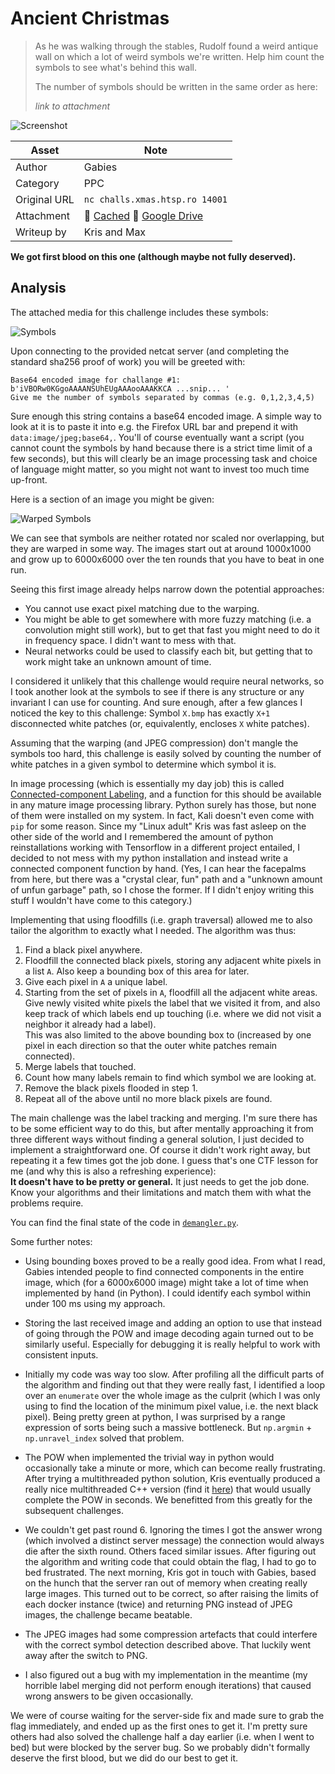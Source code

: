 
# Ancient Christmas

> As he was walking through the stables, Rudolf found a weird antique wall on
> which a lot of weird symbols we're written. Help him count the symbols to see
> what's behind this wall.
>
> The number of symbols should be written in the same order as here:
>
> *link to attachment*

![Screenshot](screenshot.png)

| Asset        | Note                                                          |
|--------------|---------------------------------------------------------------|
| Author       | Gabies                                                        |
| Category     | PPC                                                           |
| Original URL | `nc challs.xmas.htsp.ro 14001`                                |
| Attachment   | 💾 [Cached][1] 💾 [Google Drive][2]
| Writeup by   | Kris and Max                                                  |

**We got first blood on this one (although maybe not fully deserved).**

[1]: ./files
[2]: https://drive.google.com/drive/folders/1MTTRQ0PN1W1r8-MV_1zl5kf6F4uuHCJc

## Analysis

The attached media for this challenge includes these symbols:

![Symbols](screenshot-symbols.png)

Upon connecting to the provided netcat server (and completing the standard
sha256 proof of work) you will be greeted with:

```
Base64 encoded image for challange #1:
b'iVBORw0KGgoAAAANSUhEUgAAAooAAAKKCA ...snip... '
Give me the number of symbols separated by commas (e.g. 0,1,2,3,4,5)
```

Sure enough this string contains a base64 encoded image. A simple way to
look at it is to paste it into e.g. the Firefox URL bar and prepend it with
`data:image/jpeg;base64,`. You'll of course eventually want a script (you
cannot count the symbols by hand because there is a strict time limit of a
few seconds), but this will clearly be an image processing task and choice of
language might matter, so you might not want to invest too much time up-front.

Here is a section of an image you might be given:

![Warped Symbols](screenshot-warped.png)

We can see that symbols are neither rotated nor scaled nor overlapping, but
they are warped in some way. The images start out at around 1000x1000 and
grow up to 6000x6000 over the ten rounds that you have to beat in one run.

Seeing this first image already helps narrow down the potential approaches:

- You cannot use exact pixel matching due to the warping.
- You might be able to get somewhere with more fuzzy matching (i.e. a
 convolution might still work), but to get that fast you might need to do it
 in frequency space. I didn't want to mess with that.
- Neural networks could be used to classify each bit, but getting that to work
 might take an unknown amount of time.

I considered it unlikely that this challenge would require neural networks, so
I took another look at the symbols to see if there is any structure or any
invariant I can use for counting. And sure enough, after a few glances I
noticed the key to this challenge: Symbol `X.bmp` has exactly `X+1` disconnected
white patches (or, equivalently, encloses `X` white patches).

Assuming that the warping (and JPEG compression) don't mangle the symbols too
hard, this challenge is easily solved by counting the number of white patches
in a given symbol to determine which symbol it is.

In image processing (which is essentially my day job) this is called
[Connected-component Labeling][3], and a function for this should be available in
any mature image processing library. Python surely has those, but none of them
were installed on my system. In fact, Kali doesn't even come with `pip` for
some reason. Since my "Linux adult" Kris was fast asleep on the other side of
the world and I remembered the amount of python reinstallations working with
Tensorflow in a different project entailed, I decided to not mess with my
python installation and instead write a connected component function by hand.
(Yes, I can hear the facepalms from here, but there was a "crystal clear, fun"
path and a "unknown amount of unfun garbage" path, so I chose the former. If
I didn't enjoy writing this stuff I wouldn't have come to this category.)

Implementing that using floodfills (i.e. graph traversal) allowed me to also
tailor the algorithm to exactly what I needed. The algorithm was thus:

1. Find a black pixel anywhere.
2. Floodfill the connected black pixels, storing any adjacent white pixels
   in a list `A`. Also keep a bounding box of this area for later.
3. Give each pixel in `A` a unique label.
4. Starting from the set of pixels in `A`, floodfill all the adjacent white
   areas. Give newly visited white pixels the label that we visited it from,
   and also keep track of which labels end up touching (i.e. where we did
   not visit a neighbor it already had a label).  
   This was also limited to the above bounding box to  (increased by one pixel
   in each direction so that the outer white patches remain connected).
5. Merge labels that touched.
6. Count how many labels remain to find which symbol we are looking at.
7. Remove the black pixels flooded in step 1.
8. Repeat all of the above until no more black pixels are found.

The main challenge was the label tracking and merging. I'm sure there has to
be some efficient way to do this, but after mentally approaching it from
three different ways without finding a general solution, I just decided to
implement a straightforward one. Of course it didn't work right away, but
repeating it a few times got the job done. I guess that's one CTF lesson for
me (and why this is also a refreshing experience):  
**It doesn't have to be pretty or general.** It just needs to get the job done.
Know your algorithms and their limitations and match them with what the
problems require.

You can find the final state of the code in [`demangler.py`][4].

Some further notes:

- Using bounding boxes proved to be a really good idea. From what I read,
  Gabies intended people to find connected components in the entire image,
  which (for a 6000x6000 image) might take a lot of time when implemented
  by hand (in Python). I could identify each symbol within under 100 ms
  using my approach.

- Storing the last received image and adding an option to use that instead of
  going through the POW and image decoding again turned out to be similarly
  useful. Especially for debugging it is really helpful to work with
  consistent inputs.
  
- Initially my code was way too slow. After profiling all the difficult parts
  of the algorithm and finding out that they were really fast, I identified a
  loop over an `enumerate` over the whole image as the culprit (which I was
  only using to find the location of the minimum pixel value, i.e. the next
  black pixel). Being pretty green at python, I was surprised by a range
  expression of sorts being such a massive bottleneck. But `np.argmin` +
  `np.unravel_index` solved that problem.

- The POW when implemented the trivial way in python would occasionally take
  a minute or more, which can become really frustrating. After trying a
  multithreaded python solution, Kris eventually produced a really nice
  multithreaded C++ version (find it [here][6]) that would usually complete
  the POW in seconds. We benefitted from this greatly for the subsequent
  challenges.

- We couldn't get past round 6. Ignoring the times I got the answer wrong
  (which involved a distinct server message) the connection would always die
  after the sixth round. Others faced similar issues. After figuring out the
  algorithm and writing code that could obtain the flag, I had to go to bed
  frustrated. The next morning, Kris got in touch with Gabies, based on the
  hunch that the server ran out of memory when creating really large images.
  This turned out to be correct, so after raising the limits of each docker
  instance (twice) and returning PNG instead of JPEG images, the challenge
  became beatable.
  
- The JPEG images had some compression artefacts that could interfere with the
  correct symbol detection described above. That luckily went away after the
  switch to PNG.
  
- I also figured out a bug with my implementation in the meantime (my horrible
  label merging did not perform enough iterations) that caused wrong answers
  to be given occasionally.
  
We were of course waiting for the server-side fix and made sure to grab the
flag immediately, and ended up as the first ones to get it. I'm pretty sure
others had also solved the challenge half a day earlier (i.e. when I went to
bed) but were blocked by the server bug. So we probably didn't formally
deserve the first blood, but we did do our best to get it.

[3]: https://en.wikipedia.org/wiki/Connected-component_labeling
[4]: ./demangler.py
[5]: https://github.com/okdshin/PicoSHA2
[6]: https://github.com/krisives/shapow
